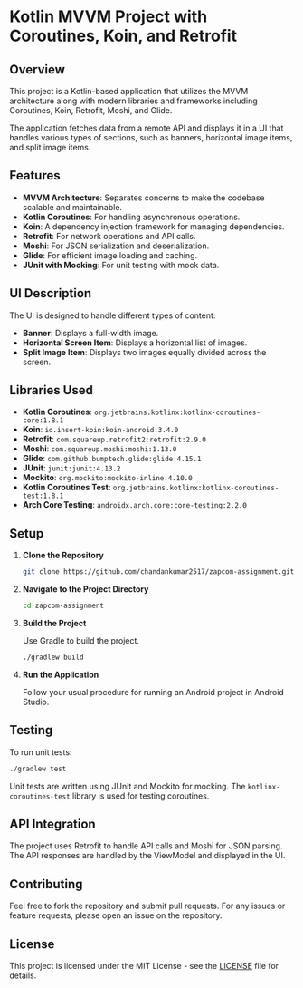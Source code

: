 # Kotlin MVVM Project with Coroutines, Koin, and Retrofit

## Overview

This project is a Kotlin-based application that utilizes the MVVM architecture along with modern libraries and frameworks including Coroutines, Koin, Retrofit, Moshi, and Glide. 

The application fetches data from a remote API and displays it in a UI that handles various types of sections, such as banners, horizontal image items, and split image items.

## Features

- **MVVM Architecture**: Separates concerns to make the codebase scalable and maintainable.
- **Kotlin Coroutines**: For handling asynchronous operations.
- **Koin**: A dependency injection framework for managing dependencies.
- **Retrofit**: For network operations and API calls.
- **Moshi**: For JSON serialization and deserialization.
- **Glide**: For efficient image loading and caching.
- **JUnit with Mocking**: For unit testing with mock data.

## UI Description

The UI is designed to handle different types of content:
- **Banner**: Displays a full-width image.
- **Horizontal Screen Item**: Displays a horizontal list of images.
- **Split Image Item**: Displays two images equally divided across the screen.

## Libraries Used

- **Kotlin Coroutines**: `org.jetbrains.kotlinx:kotlinx-coroutines-core:1.8.1`
- **Koin**: `io.insert-koin:koin-android:3.4.0`
- **Retrofit**: `com.squareup.retrofit2:retrofit:2.9.0`
- **Moshi**: `com.squareup.moshi:moshi:1.13.0`
- **Glide**: `com.github.bumptech.glide:glide:4.15.1`
- **JUnit**: `junit:junit:4.13.2`
- **Mockito**: `org.mockito:mockito-inline:4.10.0`
- **Kotlin Coroutines Test**: `org.jetbrains.kotlinx:kotlinx-coroutines-test:1.8.1`
- **Arch Core Testing**: `androidx.arch.core:core-testing:2.2.0`

## Setup

1. **Clone the Repository**

   ```bash
   git clone https://github.com/chandankumar2517/zapcom-assignment.git
   ```

2. **Navigate to the Project Directory**

   ```bash
   cd zapcom-assignment
   ```

3. **Build the Project**

   Use Gradle to build the project.

   ```bash
   ./gradlew build
   ```

4. **Run the Application**

   Follow your usual procedure for running an Android project in Android Studio.

## Testing

To run unit tests:

```bash
./gradlew test
```

Unit tests are written using JUnit and Mockito for mocking. The `kotlinx-coroutines-test` library is used for testing coroutines.

## API Integration

The project uses Retrofit to handle API calls and Moshi for JSON parsing. The API responses are handled by the ViewModel and displayed in the UI.

## Contributing

Feel free to fork the repository and submit pull requests. For any issues or feature requests, please open an issue on the repository.

## License

This project is licensed under the MIT License - see the [LICENSE](LICENSE) file for details.